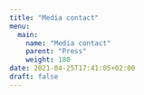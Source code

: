 ```yaml
---
title: "Media contact"
menu:
  main:
    name: "Media contact"
    parent: "Press"
    weight: 180
date: 2021-04-25T17:41:05+02:00
draft: false
---
```


